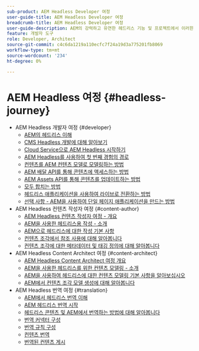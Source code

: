 ```yaml
---
sub-product: AEM Headless Developer 여정
user-guide-title: AEM Headless Developer 여정
breadcrumb-title: AEM Headless Developer 여정
user-guide-description: AEM의 강력하고 유연한 헤드리스 기능 및 프로젝트에서 이러한 기능을 활용하는 방법을 통해 안내식 여정을 살펴보십시오.
feature: 개발자 도구
role: Developer, Architect
source-git-commit: c4c6da1219a110ecfc7f24a19d3a775201fb8069
workflow-type: tm+mt
source-wordcount: '234'
ht-degree: 0%

---
```



# AEM Headless 여정 {#headless-journey}

+ AEM Headless 개발자 여정 {#developer}
   + [AEM의 헤드리스 이해](developer/overview.md)
   + [CMS Headless 개발에 대해 알아보기](developer/learn-about.md)
   + [Cloud Service으로 AEM Headless 시작하기](developer/getting-started.md)
   + [AEM Headless를 사용하여 첫 번째 경험의 경로](developer/path-to-first-experience.md)
   + [컨텐츠를 AEM 컨텐츠 모델로 모델링하는 방법](developer/model-your-content.md)
   + [AEM 배달 API를 통해 콘텐츠에 액세스하는 방법](developer/access-your-content.md)
   + [AEM Assets API를 통해 콘텐츠를 업데이트하는 방법](developer/update-your-content.md)
   + [모두 합치는 방법](developer/put-it-all-together.md)
   + [헤드리스 애플리케이션을 사용하여 라이브로 전환하는 방법](developer/go-live.md)
   + [선택 사항 - AEM을 사용하여 단일 페이지 애플리케이션을 만드는 방법](developer/create-spa.md)
+ AEM Headless 컨텐츠 작성자 여정 {#content-author}
   + [AEM Headless 컨텐츠 작성자 여정 - 개요](author/overview.md)
   + [AEM을 사용한 헤드리스용 작성 - 소개](author/introduction.md)
   + [AEM으로 헤드리스에 대한 작성 기본 사항](author/basics.md)
   + [컨텐츠 조각에서 참조 사용에 대해 알아봅니다](author/references.md)
   + [컨텐츠 조각에 대한 메타데이터 및 태깅 정의에 대해 알아봅니다](author/metadata-tagging.md)
+ AEM Headless Content Architect 여정 {#content-architect}
   + [AEM Headless Content Architect 여정 개요](architect/overview.md)
   + [AEM을 사용한 헤드리스를 위한 컨텐츠 모델링 - 소개](architect/introduction.md)
   + [AEM을 사용하여 헤드리스에 대한 컨텐츠 모델링 기본 사항을 알아보십시오](architect/basics.md)
   + [AEM에서 컨텐츠 조각 모델 생성에 대해 알아봅니다](architect/model-structure.md)
+ AEM Headless 번역 여정 {#translation}
   + [AEM에서 헤드리스 번역 이해](translation/overview.md)
   + [AEM 헤드리스 번역 시작](translation/getting-started.md)
   + [헤드리스 콘텐츠 및 AEM에서 번역하는 방법에 대해 알아봅니다](translation/learn-about.md)
   + [번역 커넥터 구성](translation/configure-connector.md)
   + [번역 규칙 구성](translation/translation-rules.md)
   + [컨텐츠 번역](translation/translate-content.md)
   + [번역된 컨텐츠 게시](translation/publish-content.md)
